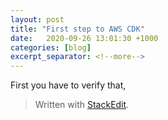 ```yaml
---
layout: post
title: "First step to AWS CDK"
date:   2020-09-26 13:01:30 +1000
categories: [blog]
excerpt_separator: <!--more-->
---
```


First you have to verify that, 
> Written with [StackEdit](https://stackedit.io/).
<!--stackedit_data:
eyJoaXN0b3J5IjpbLTc0NDk0OTE0OCwtODE5MjQxMTcwLC01Nj
k0Njk4MTBdfQ==
-->